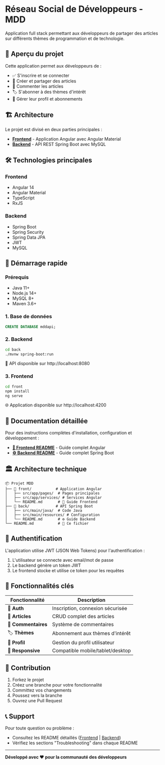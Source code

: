# Réseau Social de Développeurs - MDD

Application full stack permettant aux développeurs de partager des articles sur différents thèmes de programmation et de technologie.

## 🚀 Aperçu du projet

Cette application permet aux développeurs de :
- ✅ S'inscrire et se connecter
- 📝 Créer et partager des articles
- 💬 Commenter les articles
- 🏷️ S'abonner à des thèmes d'intérêt
- 👤 Gérer leur profil et abonnements

## 🏗️ Architecture

Le projet est divisé en deux parties principales :

- **[Frontend](./front/README.md)** - Application Angular avec Angular Material
- **[Backend](./back/README.md)** - API REST Spring Boot avec MySQL

## 🛠️ Technologies principales

### Frontend
- Angular 14
- Angular Material
- TypeScript
- RxJS

### Backend
- Spring Boot
- Spring Security
- Spring Data JPA
- JWT
- MySQL

## 🚀 Démarrage rapide

### Prérequis
- Java 11+
- Node.js 14+
- MySQL 8+
- Maven 3.6+

### 1. Base de données
```sql
CREATE DATABASE mddapi;
```

### 2. Backend
```bash
cd back
./mvnw spring-boot:run
```
🔗 API disponible sur http://localhost:8080

### 3. Frontend
```bash
cd front
npm install
ng serve
```
🌐 Application disponible sur http://localhost:4200

## 📖 Documentation détaillée

Pour des instructions complètes d'installation, configuration et développement :

- **[📱 Frontend README](./front/README.md)** - Guide complet Angular
- **[⚙️ Backend README](./back/README.md)** - Guide complet Spring Boot

## 🏛️ Architecture technique

```
📦 Projet MDD
├── 📁 front/           # Application Angular
│   ├── src/app/pages/  # Pages principales
│   ├── src/app/services/ # Services Angular
│   └── README.md       # 📱 Guide Frontend
├── 📁 back/            # API Spring Boot
│   ├── src/main/java/  # Code Java
│   ├── src/main/resources/ # Configuration
│   └── README.md       # ⚙️ Guide Backend
└── README.md           # 📄 Ce fichier
```

## 🔐 Authentification

L'application utilise JWT (JSON Web Tokens) pour l'authentification :
1. L'utilisateur se connecte avec email/mot de passe
2. Le backend génère un token JWT
3. Le frontend stocke et utilise ce token pour les requêtes

## 🌟 Fonctionnalités clés

| Fonctionnalité | Description |
|---|---|
| 🔐 **Auth** | Inscription, connexion sécurisée |
| 📝 **Articles** | CRUD complet des articles |
| 💬 **Commentaires** | Système de commentaires |
| 🏷️ **Thèmes** | Abonnement aux thèmes d'intérêt |
| 👤 **Profil** | Gestion du profil utilisateur |
| 📱 **Responsive** | Compatible mobile/tablet/desktop |

## 🤝 Contribution

1. Forkez le projet
2. Créez une branche pour votre fonctionnalité
3. Committez vos changements
4. Poussez vers la branche
5. Ouvrez une Pull Request

## 📞 Support

Pour toute question ou problème :
- Consultez les README détaillés ([Frontend](./front/README.md) | [Backend](./back/README.md))
- Vérifiez les sections "Troubleshooting" dans chaque README

---

**Développé avec ❤️ pour la communauté des développeurs** 